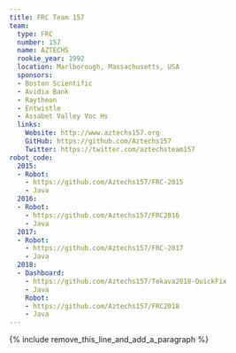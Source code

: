 ```yaml
---
title: FRC Team 157
team:
  type: FRC
  number: 157
  name: AZTECHS
  rookie_year: 1992
  location: Marlborough, Massachusetts, USA
  sponsors:
  - Boston Scientific
  - Avidia Bank
  - Raytheon
  - Entwistle
  - Assabet Valley Voc Hs
  links:
    Website: http://www.aztechs157.org
    GitHub: https://github.com/Aztechs157
    Twitter: https://twitter.com/aztechsteam157
robot_code:
  2015:
  - Robot:
    - https://github.com/Aztechs157/FRC-2015
    - Java
  2016:
  - Robot:
    - https://github.com/Aztechs157/FRC2016
    - Java
  2017:
  - Robot:
    - https://github.com/Aztechs157/FRC-2017
    - Java
  2018:
  - Dashboard:
    - https://github.com/Aztechs157/Tekava2018-QuickFix
    - Java
    Robot:
    - https://github.com/Aztechs157/FRC2018
    - Java
---
```


{% include remove_this_line_and_add_a_paragraph %}